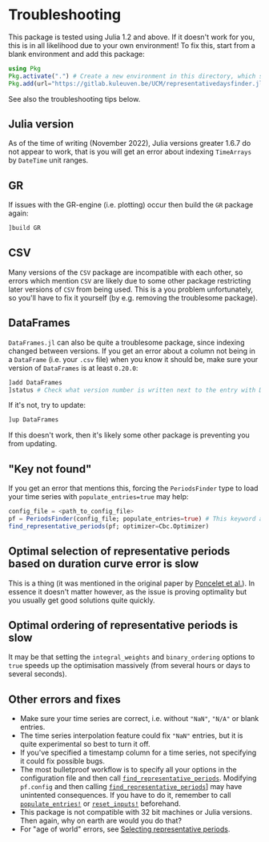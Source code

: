 # Troubleshooting

This package is tested using Julia 1.2 and above. If it doesn't work for you, this is in all likelihood due to your own environment! To fix this, start from a blank environment and add this package:

```julia
using Pkg
Pkg.activate(".") # Create a new environment in this directory, which should not contain a Project.toml file
Pkg.add(url="https://gitlab.kuleuven.be/UCM/representativedaysfinder.jl")
```

See also the troubleshooting tips below.

## Julia version

As of the time of writing (November 2022), Julia versions greater 1.6.7 do not appear to work, that is you will get an error about indexing `TimeArrays` by `DateTime` unit ranges. 

## GR

If issues with the GR-engine (i.e. plotting) occur then build the `GR` package again:

```julia
]build GR
```

## CSV

Many versions of the `CSV` package are incompatible with each other, so errors which mention `CSV` are likely due to some other package restricting later versions of `CSV` from being used. This is a you problem unfortunately, so you'll have to fix it yourself (by e.g. removing the troublesome package).

## DataFrames

`DataFrames.jl` can also be quite a troublesome package, since indexing changed between versions. If you get an error about a column not being in a `DataFrame` (i.e. your `.csv` file) when you know it should be, make sure your version of `DataFrames` is at least `0.20.0`:

```julia
]add DataFrames
]status # Check what version number is written next to the entry with DataFrames
```

If it's not, try to update:

```julia
]up DataFrames
```

If this doesn't work, then it's likely some other package is preventing you from updating.

## "Key not found"

If you get an error that mentions this, forcing the `PeriodsFinder` type to load your time series with `populate_entries=true` may help:

```julia
config_file = <path_to_config_file>
pf = PeriodsFinder(config_file; populate_entries=true) # This keyword argument is the "key" (ha)
find_representative_periods(pf; optimizer=Cbc.Optimizer)
```

## Optimal selection of representative periods based on duration curve error is slow

This is a thing (it was mentioned in the original paper by [Poncelet et al.](https://www.mech.kuleuven.be/en/tme/research/energy_environment/Pdf/wp-2015-10b.pdf)). In essence it doesn't matter however, as the issue is proving optimality but you usually get good solutions quite quickly.

## Optimal ordering of representative periods is slow

It may be that setting the `integral_weights` and `binary_ordering` options to `true` speeds up the optimisation massively (from several hours or days to several seconds).

## Other errors and fixes

* Make sure your time series are correct, i.e. without `"NaN"`, `"N/A"` or blank entries.
* The time series interpolation feature could fix `"NaN"` entries, but it is quite experimental so best to turn it off.
* If you've specified a timestamp column for a time series, not specifying it could fix possible bugs.
* The most bulletproof workflow is to specify all your options in the configuration file and then call [`find_representative_periods`](@ref). Modifying `pf.config` and then calling [`find_representative_periods`](@ref)] may have unintented consequences. If you have to do it, remember to call [`populate_entries!`](@ref) or [`reset_inputs!`](@ref) beforehand.
* This package is not compatible with 32 bit machines or Julia versions. Then again, why on earth are would you do that?
* For "age of world" errors, see [Selecting representative periods](@ref).
